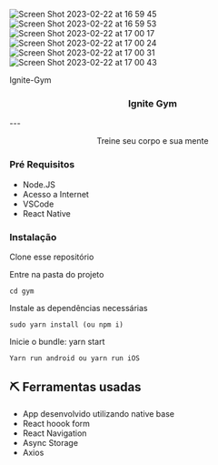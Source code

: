 ![Screen Shot 2023-02-22 at 16 59 45](https://user-images.githubusercontent.com/74063154/220745368-0b733a91-79c9-4502-a8fd-10e3abfc6d1b.png)
![Screen Shot 2023-02-22 at 16 59 53](https://user-images.githubusercontent.com/74063154/220745378-20f45e9d-8397-4d8e-88fa-bbe358f26f5b.png)
![Screen Shot 2023-02-22 at 17 00 17](https://user-images.githubusercontent.com/74063154/220745397-a52776cc-25db-4b69-b838-c75df2d905e2.png)
![Screen Shot 2023-02-22 at 17 00 24](https://user-images.githubusercontent.com/74063154/220745403-bdeb7937-84f7-4b03-9d02-b7c3859ea0e6.png)
![Screen Shot 2023-02-22 at 17 00 31](https://user-images.githubusercontent.com/74063154/220745414-b329c2c6-7fdf-4e56-ab48-e4ba4a852280.png)![Screen Shot 2023-02-22 at 17 00 43](https://user-images.githubusercontent.com/74063154/220745438-5fc3ea17-3197-4537-b387-5ea7455841d9.png)


Ignite-Gym

<h3 align="center">Ignite Gym</h3>
--- 
<p align="center"> Treine seu corpo e sua mente
    <br>
</p>

### Pré Requisitos

- Node.JS
- Acesso a Internet
- VSCode
- React Native

### Instalação

Clone esse repositório

Entre na pasta do projeto

```
cd gym
```
Instale as dependências necessárias

```
sudo yarn install (ou npm i)
```

Inicie o bundle: yarn start

```
Yarn run android ou yarn run iOS
```

## ⛏️ Ferramentas usadas <a name = "built_using"></a>

- App desenvolvido utilizando native base
- React hoook form 
- React Navigation
- Async Storage
- Axios

